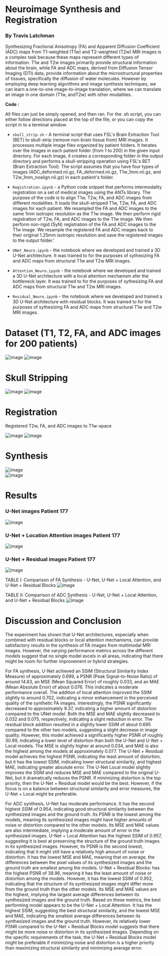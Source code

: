 # Neuroimage Synthesis and Registration

### By Travis Latchman


Synthesizing Fractional Anisotropy (FA) and Apparent Diffusion Coefficient (ADC) maps from T1-weighted (T1w) and T2-weighted (T2w)  MRI images is a complex task because these maps represent different types of information. T1w and T2w images primarily provide structural information about the brain, while FA and ADC maps, derived from Diffusion Tensor Imaging (DTI) data, provide information about the microstructural properties of tissues, specifically the diffusion of water molecules. However by employing deep learning algorithms and image synthesis techniques, we can learn a one-to-one image-to-image translation, where we can translate an image in one domain (T1w, andT2w) with other modalities.


**Code :**  

All files can just be simply opened, and then ran. For the .sh script, you can either follow directions placed at the top of the file, or you can copy the script in to a terminal window. 

* `skull_strip.sh` -   A terminal script that uses FSL's Brain Extraction Tool (BET) to skull-strip (remove non-brain tissue from) MRI images. It processes multiple image files organized by patient folders. It iterates over the images in each patient folder (from 1 to 200) in the given input directory. For each image, it creates a corresponding folder in the output directory and performs a skull-stripping operation using FSL's BET (Brain Extraction Tool). The script assumes that you have four types of images (ADC_deformed.nii.gz, FA_deformed.nii.gz, T1w_1mm.nii.gz, and T2w_1mm_noalign.nii.gz) in each patient's folder.

* `Registration.ipynb`  - a Python code snippet that performs intermodality registration on a set of medical images using the ANTs library. The purpose of the code is to align T1w, T2w, FA, and ADC images from different modalities. It loads the skull-stripped T1w, T2w, FA, and ADC images for each patient. We resampled the FA and ADC images to the same 1mm isotropic resolution as the T1w image. We then perform rigid registration of T2w, FA, and ADC images to the T1w image. We then perform non-rigid (SyN) registration of the FA and ADC images to the T1w image. We resample the registered FA and ADC images back to their original 1.25mm isotropic resolution and save the registered images to the output folder.'

* `UNet_Neuro.ipynb` - the notebook where we developed and trained a 3D U-Net architecture. It was trained to for the purposes of sythesizing FA and ADC maps from structural T1w and T2w MRI images. 
  
* `Attention_Neuro.ipynb` - the notebook where we developed and trained a 3D U-Net architecture with a local attention mechanism afer the bottleneck layer. It was trained to for the purposes of sythesizing FA and ADC maps from structural T1w and T2w MRI images. 

* `Residual_Neuro.ipynb` - the notebook where we developed and trained a 3D U-Net architecture with residual blocks. It was trained to for the purposes of sythesizing FA and ADC maps from structural T1w and T2w MRI images.


# Dataset (T1, T2, FA, and ADC images for 200 patients)
![image](https://github.com/travislatchman/Neuroimage-Registration-and-Synthesis/assets/32372013/90b09d7d-40f2-480c-812d-872b99429846)
![image](https://github.com/travislatchman/Neuroimage-Registration-and-Synthesis/assets/32372013/affa6efc-bbf2-4332-941a-bc0dcac02489)


# Skull Stripping  
![image](https://github.com/travislatchman/Neuroimage-Registration-and-Synthesis/assets/32372013/fc323197-d9a3-4e13-872a-52b90c099fd4)
![image](https://github.com/travislatchman/Neuroimage-Registration-and-Synthesis/assets/32372013/15f513fc-5dab-4077-b832-2a25b4a8f2de)  


# Registration

Registered T2w, FA, and ADC images to T1w-space  

![image](https://github.com/travislatchman/Neuroimage-Registration-and-Synthesis/assets/32372013/b28c2005-639a-4460-87ad-719dab1cb1fa)
![image](https://github.com/travislatchman/Neuroimage-Registration-and-Synthesis/assets/32372013/626d1e2c-7317-4911-8dc0-085ed88ec11b)



# Synthesis

![image](https://github.com/travislatchman/Neuroimage-Registration-and-Synthesis/assets/32372013/63154976-86a7-4cc9-85a9-27a80e184f22)  
![image](https://github.com/travislatchman/Neuroimage-Registration-and-Synthesis/assets/32372013/67e0d95f-aa76-4067-b603-c2d141aa5417)  


# Results  
### U-Net images Patient 177
![image](https://github.com/travislatchman/Neuroimage-Registration-and-Synthesis/assets/32372013/cfccb70d-7908-44ca-b918-a4571f7eb39b)  

### U-Net + Location Attention images Patient 177  
![image](https://github.com/travislatchman/Neuroimage-Registration-and-Synthesis/assets/32372013/c34f9407-71ef-4923-ae4f-518df1fcc6fe)  

### U-Net + Residual images Patient 177  
![image](https://github.com/travislatchman/Neuroimage-Registration-and-Synthesis/assets/32372013/112a8879-2312-4294-bd1d-44b4c05ae3ae)  
  

TABLE I: Comparison of FA Synthesis - U-Net, U-Net + Local Attention, and U-Net + Residual Blocks
![image](https://github.com/travislatchman/Neuroimage-Registration-and-Synthesis/assets/32372013/9f9a9811-907e-4f4b-abb5-43a6fc7a414f)

TABLE II: Comparison of ADC Synthesis - U-Net, U-Net + Local Attention, and U-Net + Residual Blocks
![image](https://github.com/travislatchman/Neuroimage-Registration-and-Synthesis/assets/32372013/d2a82610-a022-4b29-b695-db029bccc8d9)  

# Discussion and Conclusion

The experiment has shown that U-Net architectures, especially when combined with residual blocks or local attention mechanisms, can provide satisfactory results in the synthesis of FA images from multimodal MRI images. However, the varying performance metrics across the different models suggest that no single model excels in all areas, indicating that there might be room for further improvement or hybrid strategies. 

For FA synthesis, U-Net achieved an SSIM (Structural
Similarity Index Measure) of approximately 0.699, a PSNR
(Peak Signal-to-Noise Ratio) of around 14.83, an MSE (Mean
Squared Error) of roughly 0.033, and an MAE (Mean Absolute
Error) of about 0.076. This indicates a moderate performance
overall. The addition of local attention improved the SSIM
slightly to around 0.702, indicating a minor enhancement in
the perceived quality of the synthetic FA images. Interestingly,
the PSNR significantly decreased to approximately 9.37, indicating a higher amount of distortion compared to the UNet model. Both the MSE and MAE slightly decreased to
0.032 and 0.075, respectively, indicating a slight reduction
in error. The residual block addition resulted in a slightly
lower SSIM of about 0.695 compared to the other two models,
suggesting a slight decrease in image quality. However, this
model achieved a significantly higher PSNR of roughly 30.99,
indicating a lower level of distortion than both the U-Net and
U-Net + Local models. The MSE is slightly higher at around
0.034, and MAE is also the highest among the models at
approximately 0.077. The U-Net + Residual model achieves
the highest PSNR, indicating the least amount of distortion, but
it has the lowest SSIM, indicating lower structural similarity,
and highest MAE, indicating greater absolute error. The U-Net Local model slightly improves the SSIM and reduces MSE
and MAE compared to the original U-Net, but it dramatically
reduces the PSNR. If minimizing distortion is the top priority,
then the U-Net + Residual model would be the best. However,
if the focus is on a balance between structural similarity and
error measures, the U-Net + Local might be preferable.  


For ADC synthesis, U-Net has moderate performance. It has
the second highest SSIM of 0.954, indicating good structural
similarity between the synthesized images and the ground
truth. Its PSNR is the lowest among the models, meaning its
synthesized images might have higher amounts of noise or
distortion compared to the other models. Its MSE and MAE
values are also intermediate, implying a moderate amount of
error in the synthesized images. U-Net + Local Attention has
the highest SSIM of 0.957, suggesting it is best at preserving
the structure of the ground truth images in its synthesized
images. However, its PSNR is the second lowest, indicating
that it might still have a relatively high amount of noise or distortion. It has the lowest MSE and MAE, meaning that
on average, the differences between the pixel values of its
synthesized images and the ground truth are smallest among
the models. U-Net + Residual Blocks: has the highest PSNR
of 38.96, meaning it has the least amount of noise or distortion
among the models. However, it has the lowest SSIM of 0.952,
indicating that the structure of its synthesized images might
differ more from the ground truth than the other models. Its
MSE and MAE values are the highest, implying the largest
average differences between its synthesized images and the
ground truth. Based on these metrics, the best performing
model appears to be the U-Net + Local Attention. It has the
highest SSIM, suggesting the best structural similarity, and
the lowest MSE and MAE, indicating the smallest average
differences between its synthesized images and the ground truth. However, its relatively lower PSNR compared to the
U-Net + Residual Blocks model suggests that there might be
more noise or distortion in its synthesized images. Depending
on the specific requirements of the task, the U-Net + Residual
Blocks model might be preferable if minimizing noise and
distortion is a higher priority than maximizing structural
similarity and minimizing average error.












